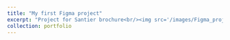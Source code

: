 ```yaml
---
title: "My first Figma project"
excerpt: "Project for Santier brochure<br/><img src='/images/Figma_project1.gif'>"
collection: portfolio
---
```


